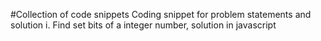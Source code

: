 #Collection of code snippets
Coding snippet for problem statements and solution
i. Find set bits of a integer number, solution in javascript 